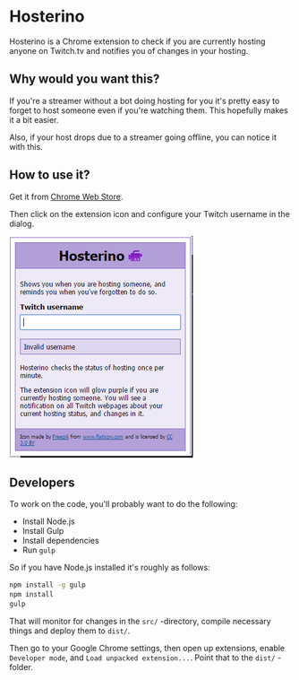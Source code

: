 # Hosterino

Hosterino is a Chrome extension to check if you are currently hosting anyone on Twitch.tv and notifies you of changes in your hosting.


## Why would you want this?

If you're a streamer without a bot doing hosting for you it's pretty easy to forget
to host someone even if you're watching them. This hopefully makes it a bit easier.

Also, if your host drops due to a streamer going offline, you can notice it with this.


## How to use it?

Get it from [Chrome Web Store](https://chrome.google.com/webstore/category/apps?utm_source=chrome-ntp-icon).

Then click on the extension icon and configure your Twitch username in the dialog.
 
![Settings Screenshot](settings.jpg?raw=true)


## Developers

To work on the code, you'll probably want to do the following:
 - Install Node.js
 - Install Gulp
 - Install dependencies
 - Run `gulp`

So if you have Node.js installed it's roughly as follows:

```bash
npm install -g gulp
npm install
gulp
```

That will monitor for changes in the `src/` -directory, compile necessary things and deploy them to `dist/`.

Then go to your Google Chrome settings, then open up extensions, enable `Developer mode`, and `Load unpacked extension...`. Point that to the `dist/` -folder.

